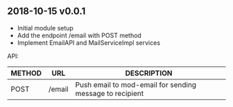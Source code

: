 ## 2018-10-15 v0.0.1
 * Initial module setup
 * Add the endpoint /email with POST method
 * Implement EmailAPI and MailServiceImpl services
 
 API: 
 
 | METHOD |  URL                          | DESCRIPTION                                                       |
 |--------|-------------------------------|-------------------------------------------------------------------|
 | POST   | /email                        | Push email to mod-email for sending message to recipient          |
